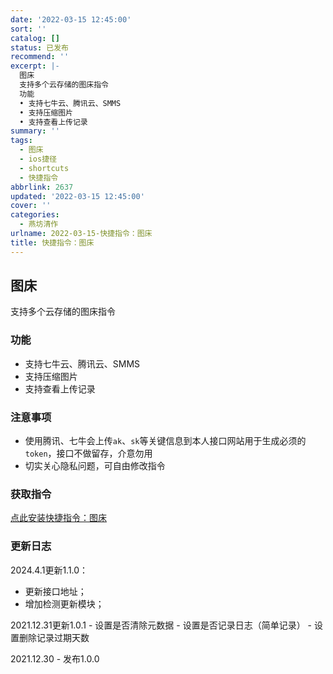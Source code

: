 ```yaml
---
date: '2022-03-15 12:45:00'
sort: ''
catalog: []
status: 已发布
recommend: ''
excerpt: |-
  图床
  支持多个云存储的图床指令
  功能
  • 支持七牛云、腾讯云、SMMS
  • 支持压缩图片
  • 支持查看上传记录
summary: ''
tags:
  - 图床
  - ios捷径
  - shortcuts
  - 快捷指令
abbrlink: 2637
updated: '2022-03-15 12:45:00'
cover: ''
categories:
  - 燕坊清作
urlname: 2022-03-15-快捷指令：图床
title: 快捷指令：图床
---
```


## 图床


支持多个云存储的图床指令


### 功能

- 支持七牛云、腾讯云、SMMS
- 支持压缩图片
- 支持查看上传记录

### 注意事项

- 使用腾讯、七牛会上传`ak`、`sk`等关键信息到本人接口网站用于生成必须的`token`，接口不做留存，介意勿用
- 切实关心隐私问题，可自由修改指令

### 获取指令


[点此安装快捷指令：图床](https://www.icloud.com/shortcuts/4a739618ac084a9280a99bbf0121e713)


### 更新日志


2024.4.1更新1.1.0：

- 更新接口地址；
- 增加检测更新模块；

2021.12.31更新1.0.1 - 设置是否清除元数据 - 设置是否记录日志（简单记录） - 设置删除记录过期天数


2021.12.30 - 发布1.0.0

